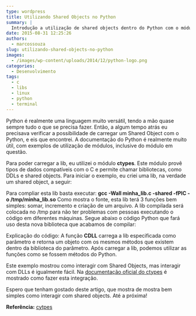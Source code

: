 ```yaml
---
type: wordpress
title: Utilizando Shared Objects no Python
summary: |
  Introdução a utilização de shared objects dentro do Python com o módulo ctypes.
date: 2015-08-31 12:25:26
authors:
  - marcossouza
slug: utilizando-shared-objects-no-python
images:
  - /images/wp-content/uploads/2014/12/python-logo.png
categories:
  - Desenvolvimento
tags:
  - c
  - libs
  - linux
  - python
  - terminal
---
```


Python é realmente uma linguagem muito versátil, tendo a mão quase sempre tudo o que se precisa fazer. Então, a algum tempo atrás eu precisava verificar a possibilidade de carregar um Shared Object com o Python, e eis que encontrei. A documentação do Python é realmente muito útil, com exemplos de utilização de módulos, inclusive do módulo em questão.

Para poder carregar a lib, eu utilizei o módulo <strong>ctypes</strong>. Este módulo provê tipos de dados compatíveis com o C e permite chamar bibliotecas, como DDLs e shared objects. Para iniciar o exemplo, eu criei uma lib, na verdade um shared object, a seguir:

<!--more-->

<script src="//gistfy-app.herokuapp.com/github/ButecoOpenSource/exemplos/exemplos_python/python_c_integration/minha_lib.c" type="text/javascript"></script>Para compliar esta lib basta executar: <strong>gcc -Wall minha_lib.c -shared -fPIC -o /tmp/minha_lib.so</strong> Como mostra o fonte, esta lib terá 3 funções bem simples: somar, incremento e criação de um arquivo. A lib compilada será colocada no /tmp para não ter problemas com pessoas executando o código em diferentes máquinas. Segue abaixo o código Python que fará uso desta nova biblioteca que acabamos de compilar:<script src="//gistfy-app.herokuapp.com/github/ButecoOpenSource/exemplos/exemplos_python/python_c_integration/lib.py?lang=python" type="text/javascript"></script>

Explicação do código:
A função <strong>CDLL</strong> carrega a lib especificada como parâmetro e retorna um objeto com os mesmos métodos que existem dentro da biblioteca do parâmetro. Após carregar a lib, podemos utilizar as funções como se fossem métodos do Python.

Este exemplo mostrou como interagir com Shared Objects, mas interagir com DLLs é igualmente fácil. Na <a href="https://docs.python.org/2/library/ctypes.html" target="_blank">documentação oficial do ctypes</a> é mostrado como fazer esta integração.

Espero que tenham gostado deste artigo, que mostra de mostra bem simples como interagir com shared objects. Até a próxima!

<strong>Referência:</strong>
<a href="https://docs.python.org/2/library/ctypes.html" target="_blank">cytpes</a>

